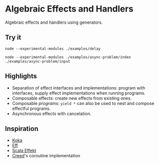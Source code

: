 # Algebraic Effects and Handlers

Algebraic effects and handlers using generators.

## Try it

`node --experimental-modules ./examples/delay`

`node --experimental-modules ./examples/async-problem/index ./examples/async-problem/input`

## Highlights

* Separation of effect interfaces and implementations: program with interfaces, supply effect implementations when running programs.
* Composable effects: create new effects from existing ones.
* Composable _programs_: `yield *` can also be used to nest and compose effectful programs.
* Asynchronous effects with cancelation.

## Inspiration

* [Koka](https://github.com/koka-lang/koka)
* [Eff](http://www.eff-lang.org)
* [Scala Effekt](https://github.com/b-studios/scala-effekt)
* [Creed](https://github.com/briancavalier/creed)'s coroutine implementation
